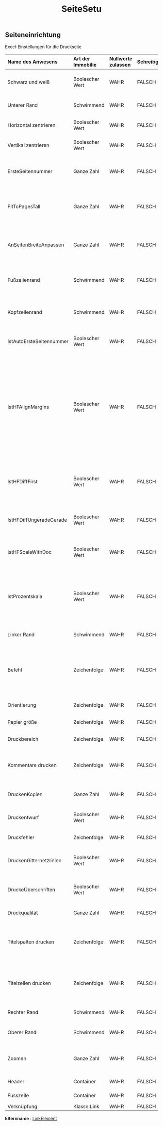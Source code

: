 ﻿---
title: SeiteSetu
second_title: Aspose.Cells Cloud Documen
type: docs
url: /de/specification/model/pagesetup/
description: "Aspose.Cells Cloud-Modellspezifikation: PageSetup. Müheloses Bearbeiten von Excel und anderen Tabellenkalkulationsdokumenten mit Funktionen wie Öffnen, Generieren, Bearbeiten, Teilen, Zusammenführen, Vergleichen und Konvertieren"
kwords: Excel, Office, Tabellenkalkulation, Cloud REST API, Seiteneinrichtung
weight: 50
---
## **Seiteneinrichtung**

 Excel-Einstellungen für die Druckseite

| Name des Anwesens| Art der Immobilie| Nullwerte zulassen| Schreibgeschützt| Standardwert| Beschreibung|
|:- |:- |:- |:- |:- |:- |
| Schwarz und weiß| Boolescher Wert| WAHR| FALSCH|| Gibt an, ob Elemente des Dokuments in Schwarzweiß gedruckt werden.|
| Unterer Rand| Schwimmend| WAHR| FALSCH|| Stellt die Größe des unteren Randes in Zentimetern dar.|
| Horizontal zentrieren| Boolescher Wert| WAHR| FALSCH|| Gibt an, ob das Blatt horizontal zentriert gedruckt wird.|
| Vertikal zentrieren| Boolescher Wert| WAHR| FALSCH|| Gibt an, ob das Blatt vertikal zentriert gedruckt wird.|
| ErsteSeitennummer| Ganze Zahl| WAHR| FALSCH|| Stellt die erste Seitenzahl dar, die beim Drucken dieses Blattes verwendet wird.|
| FitToPagesTall| Ganze Zahl| WAHR| FALSCH||Gibt die Seitenanzahl an, auf die das Arbeitsblatt beim Drucken skaliert wird. Der Standardwert ist 1.|
| AnSeitenBreiteAnpassen| Ganze Zahl| WAHR| FALSCH|| Gibt die Seitenanzahl an, auf die das Arbeitsblatt beim Drucken skaliert wird. Der Standardwert ist 1.|
| Fußzeilenrand| Schwimmend| WAHR| FALSCH|| Stellt den Abstand von der Unterseite der Seite zur Fußzeile in Zentimetern dar.|
| Kopfzeilenrand| Schwimmend| WAHR| FALSCH|| Stellt den Abstand von der Oberkante der Seite zur Kopfzeile in Zentimetern dar.|
| IstAutoErsteSeitennummer| Boolescher Wert| WAHR| FALSCH|| Gibt an, ob die erste Seitenzahl automatisch vergeben wird.|
| IstHFAlignMargins| Boolescher Wert| WAHR| FALSCH|| Gibt an, ob die Ränder von Kopf- und Fußzeilen an den Seitenrändern ausgerichtet sind. Wenn diese Eigenschaft „true“ ist, werden die linke Kopf- und Fußzeile am linken Rand und die rechte Kopf- und Fußzeile am rechten Rand ausgerichtet. Diese Option ist standardmäßig aktiviert.|
|IstHFDiffFirst| Boolescher Wert| WAHR| FALSCH|| „True“ bedeutet, dass sich Kopf-/Fußzeile der ersten Seite von denen der anderen Seiten unterscheiden.|
| IstHFDiffUngeradeGerade| Boolescher Wert| WAHR| FALSCH|| True bedeutet, dass die Kopf-/Fußzeile der ungeraden Seiten unterschiedlich ist.|
| IstHFScaleWithDoc| Boolescher Wert| WAHR| FALSCH|| Gibt an, ob Kopf- und Fußzeile mit der Dokumentskalierung skaliert werden. Gilt nur für Excel 2007.|
| IstProzentskala| Boolescher Wert| WAHR| FALSCH|| Wenn diese Eigenschaft „False“ ist, steuern die Eigenschaften „FitToPagesWide“ und „FitToPagesTall“, wie das Arbeitsblatt skaliert wird.|
| Linker Rand| Schwimmend| WAHR| FALSCH|| Stellt die Größe des linken Rands in Zentimetern dar.|
| Befehl| Zeichenfolge| WAHR| FALSCH|| Stellt die Reihenfolge dar, die Microsoft Excel zum Nummerieren der Seiten beim Drucken eines großen Arbeitsblatts verwendet.|
| Orientierung| Zeichenfolge| WAHR| FALSCH|| Stellt die Druckausrichtung der Seite dar.|
| Papier größe| Zeichenfolge| WAHR| FALSCH|| Stellt die Größe des Papiers dar.|
| Druckbereich| Zeichenfolge| WAHR| FALSCH|| Stellt den zu druckenden Bereich dar.|
| Kommentare drucken| Zeichenfolge| WAHR| FALSCH|| Stellt die Art und Weise dar, wie Kommentare mit dem Blatt gedruckt werden.|
| DruckenKopien| Ganze Zahl| WAHR| FALSCH||Ruft die Anzahl der zu druckenden Kopien ab und legt sie fest.|
| Druckentwurf| Boolescher Wert| WAHR| FALSCH|| Gibt an, ob das Blatt ohne Grafiken gedruckt wird.|
| Druckfehler| Zeichenfolge| WAHR| FALSCH|| Gibt die Art des angezeigten Druckfehlers an.|
| DruckenGitternetzlinien| Boolescher Wert| WAHR| FALSCH|| Gibt an, ob Zellgitternetzlinien auf der Seite gedruckt werden.|
| DruckeÜberschriften| Boolescher Wert| WAHR| FALSCH|| Gibt an, ob Zeilen- und Spaltenüberschriften mit dieser Seite gedruckt werden.|
| Druckqualität| Ganze Zahl| WAHR| FALSCH|| Stellt die Druckqualität dar.|
| Titelspalten drucken| Zeichenfolge| WAHR| FALSCH|| Stellt die Spalten dar, die die Zellen enthalten, die auf der linken Seite jeder Seite wiederholt werden sollen.|
| Titelzeilen drucken| Zeichenfolge| WAHR| FALSCH|| Stellt die Zeilen dar, die die Zellen enthalten, die oben auf jeder Seite wiederholt werden sollen.|
| Rechter Rand| Schwimmend| WAHR| FALSCH|| Stellt die Größe des rechten Rands in Zentimetern dar.|
| Oberer Rand| Schwimmend| WAHR| FALSCH|| Stellt die Größe des oberen Rands in Zentimetern dar.|
| Zoomen| Ganze Zahl| WAHR| FALSCH|| Stellt den Skalierungsfaktor in Prozent dar. Er sollte zwischen 10 und 400 liegen.|
| Header| Container| WAHR| FALSCH|| Stellt den Seitenkopf dar.|
| Fusszeile| Container| WAHR| FALSCH||Stellt den Seitenfuß dar.|
| Verknüpfung| Klasse:Link| WAHR| FALSCH|||

**Elternname** : [LinkElement](/specification/model/linkelement)


